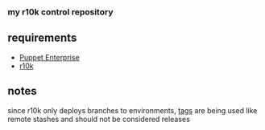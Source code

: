 ### my r10k control repository

## requirements
- [Puppet Enterprise](http://puppetlabs.com/puppet/puppet-enterprise)
- [r10k](https://github.com/adrienthebo/r10k)

## notes
since r10k only deploys branches to environments, [tags](https://github.com/awaxa/control/releases) are being used like remote stashes and should not be considered releases
